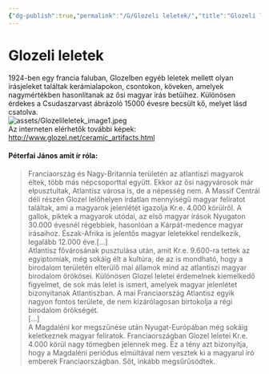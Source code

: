 ```yaml
---
{"dg-publish":true,"permalink":"/G/Glozeli leletek/","title":"Glozeli leletek","tags":["formatted🟢"],"created":"2023-10-16T08:17","updated":"2023-10-16T08:17"}
---
```



# Glozeli leletek



1924-ben egy francia faluban, Glozelben egyéb leletek mellett olyan írásjeleket találtak kerámialapokon, csontokon, köveken, amelyek nagymértékben hasonlítanak az ősi magyar írás betűihez. Különösen érdekes a Csudaszarvast ábrázoló 15000 évesre becsült kő, melyet lásd csatolva.  
![assets/Glozelileletek_image1.jpeg](/img/user/G/assets/Glozelileletek_image1.jpeg)  
Az interneten elérhetők további képek:  
http://www.glozel.net/ceramic_artifacts.html  



#### Péterfai János amit ír róla:

> Franciaország és Nagy-Britannia területén az atlantiszi magyarok éltek, több más népcsoporttal együtt. Ekkor az ősi nagyvárosok már elpusztultak, Atlantisz városa is, de a népesség nem. A Massif Centrál déli részén Glozel lelőhelyen irdatlan mennyiségű magyar feliratot találtak, ami a magyarok jelenlétét igazolja Kr.e. 4.000 körülről. A gallok, piktek a magyarok utódai, az első magyar írások Nyugaton 30.000 évesnél régebbiek, hasonlóan a Kárpát-medence magyar írásaihoz. Észak-Afrika is jelentős magyar leletekkel rendelkezik, legalább 12.000 éve.\[...\]  
> Atlantisz fővárosának pusztulása után, amit Kr.e. 9.600-ra tettek az egyiptomiak, még sokáig élt a kultúra, de az is mondható, hogy a birodalom területén elterülő mai államok mind az atlantiszi magyar birodalom örökösei. Különösen Glozel leletei érdemelnek kiemelkedő figyelmet, de sok más lelet is ismert, amelyek magyar jelenlétet bizonyítanak Atlantiszban. A mai Franciaország Atlantisz egyik nagyon fontos területe, de nem kizárólagosan birtokolja a régi birodalom örökségét.  
> \[...\]  
> A Magdaléni kor megszűnése után Nyugat-Európában még sokáig keletkeznek magyar feliratok. Franciaországban Glozel leletei Kr.e. 4.000 körül nagy tömegben jelennek meg. Ez a tény azt bizonyítja, hogy a Magdaléni periódus elmúltával nem vesztek ki a magyarul író emberek Franciaországban. Sőt, inkább megsűrűsödtek.  